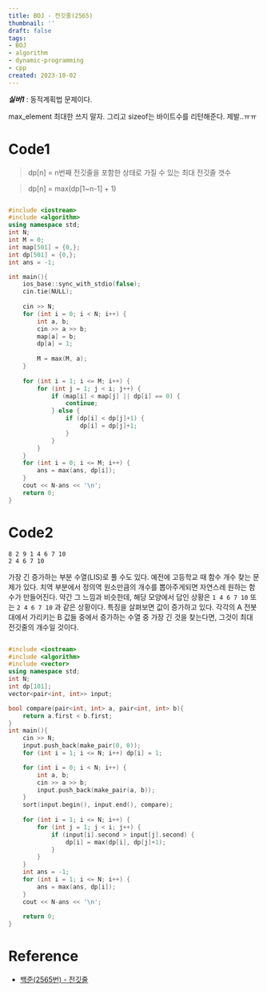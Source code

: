 ```yaml
---
title: BOJ - 전깃줄(2565)
thumbnail: ''
draft: false
tags:
- BOJ
- algorithm
- dynamic-programming
- cpp
created: 2023-10-02
---
```


***실버1*** : 동적계획법 문제이다.

max_element 최대한 쓰지 말자.
그리고 sizeof는 바이트수를 리턴해준다. 제발..ㅠㅠ

# Code1

 > 
 > dp\[n\] = n번째 전깃줄을 포함한 상태로 가질 수 있는 최대 전깃줄 갯수

 > 
 > dp\[n\] = max(dp\[1~n-1\] + 1)

````c++

#include <iostream>
#include <algorithm>
using namespace std;
int N;
int M = 0;
int map[501] = {0,};
int dp[501] = {0,};
int ans = -1;

int main(){
    ios_base::sync_with_stdio(false);
    cin.tie(NULL);
    
    cin >> N;
    for (int i = 0; i < N; i++) {
        int a, b;
        cin >> a >> b;
        map[a] = b;
        dp[a] = 1;
        
        M = max(M, a);
    }
    
    for (int i = 1; i <= M; i++) {
        for (int j = 1; j < i; j++) {
            if (map[i] < map[j] || dp[i] == 0) {
                continue;
            } else {
                if (dp[i] < dp[j]+1) {
                    dp[i] = dp[j]+1;
                }
            }
        }
    }
    for (int i = 0; i <= M; i++) {
        ans = max(ans, dp[i]);
    }
    cout << N-ans << '\n';
    return 0;
}


````

# Code2

````
8 2 9 1 4 6 7 10
2 4 6 7 10
````

가장 긴 증가하는 부분 수열(LIS)로 풀 수도 있다. 예전에 고등학교 때 함수 개수 찾는 문제가 있다. 치역 부분에서 정의역 원소만큼의 개수를 뽑아주게되면 자연스레 원하는 함수가 만들어진다. 약간 그 느낌과 비슷한데, 해당 모양에서 답인 상황은 `1 4 6 7 10` 또는 `2 4 6 7 10` 과 같은 상황이다. 특징을 살펴보면 값이 증가하고 있다. 각각의 A 전봇대에서 가리키는 B 값들 중에서 증가하는  수열 중 가장 긴 것을 찾는다면, 그것이 최대 전깃줄의 개수일 것이다.

````c++

#include <iostream>
#include <algorithm>
#include <vector>
using namespace std;
int N;
int dp[101];
vector<pair<int, int>> input;

bool compare(pair<int, int> a, pair<int, int> b){
    return a.first < b.first;
}
int main(){
    cin >> N;
    input.push_back(make_pair(0, 0));
    for (int i = 1; i <= N; i++) dp[i] = 1;

    for (int i = 0; i < N; i++) {
        int a, b;
        cin >> a >> b;
        input.push_back(make_pair(a, b));
    }
    sort(input.begin(), input.end(), compare);
    
    for (int i = 1; i <= N; i++) {
        for (int j = 1; j < i; j++) {
            if (input[i].second > input[j].second) {
                dp[i] = max(dp[i], dp[j]+1);
            }
        }
    }
    int ans = -1;
    for (int i = 1; i <= N; i++) {
        ans = max(ans, dp[i]);
    }
    cout << N-ans << '\n';
    
    return 0;
}

````

# Reference

* [백준(2565번) - 전깃줄](https://www.acmicpc.net/problem/2565)
